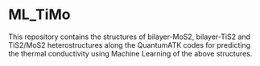 # ML_TiMo
This repository contains the structures of bilayer-MoS2, bilayer-TiS2 and TiS2/MoS2 heterostructures along the QuantumATK codes for predicting the thermal conductivity using Machine Learning of the above structures.
